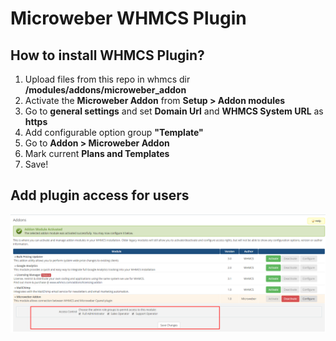 # Microweber WHMCS Plugin

## How to install WHMCS Plugin?

1. Upload files from this repo in whmcs dir **/modules/addons/microweber_addon**
2. Activate the **Microweber Addon** from **Setup > Addon modules**
3. Go to **general settings** and set **Domain Url** and **WHMCS System URL** as **https**
4. Add configurable option group **"Template"**
5. Go to **Addon > Microweber Addon**
6. Mark current **Plans and Templates**
7. Save!


## Add plugin access for users 

![whmcs_plugin.png](order/assets/whmcs_plugin.png "")


